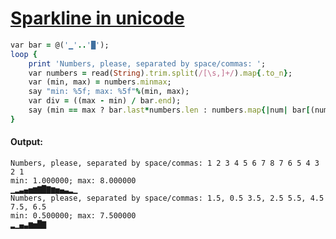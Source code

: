 [1]: http://rosettacode.org/wiki/Sparkline_in_unicode

# [Sparkline in unicode][1]

```ruby
var bar = @('▁'..'█');
loop {
    print 'Numbers, please, separated by space/commas: ';
    var numbers = read(String).trim.split(/[\s,]+/).map{.to_n};
    var (min, max) = numbers.minmax;
    say "min: %5f; max: %5f"%(min, max);
    var div = ((max - min) / bar.end);
    say (min == max ? bar.last*numbers.len : numbers.map{|num| bar[(num - min) / div]}.join);
}
```

#### Output:
```
Numbers, please, separated by space/commas: 1 2 3 4 5 6 7 8 7 6 5 4 3 2 1
min: 1.000000; max: 8.000000
▁▂▃▄▅▆▇█▇▆▅▄▃▂▁
Numbers, please, separated by space/commas: 1.5, 0.5 3.5, 2.5 5.5, 4.5 7.5, 6.5
min: 0.500000; max: 7.500000
▂▁▄▃▆▅█▇
```
